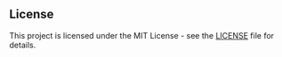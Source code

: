 ## License

This project is licensed under the MIT License - see the [LICENSE](./LICENSE) file for details.